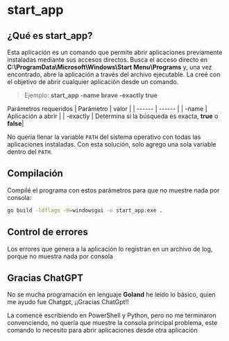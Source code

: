 
# start_app

## ¿Qué es start_app?

Esta aplicación es un comando que permite abrir aplicaciones previamente instaladas mediante sus accesos directos. Busca el acceso directo en **C:\\ProgramData\\Microsoft\\Windows\\Start Menu\\Programs** y, una vez encontrado, abre la aplicación a través del archivo ejecutable. La creé con el objetivo de abrir cualquier aplicación desde un comando.

> Ejemplo: **start_app -name brave -exactly true**

Parámetros requeridos
| Parámetro | valor |
| ------ | ------ |
| -name  | Aplicación a abrir  |
| -exactly | Determina si la búsqueda es exacta, **true** o  **false**|


No quería llenar la variable `PATH` del sistema operativo con todas las aplicaciones instaladas. Con esta solución, solo agrego una sola variable dentro del `PATH`.

## Compilación

Compilé el programa con estos parámetros para que no muestre nada por consola:

```sh
go build -ldflags -H=windowsgui -o start_app.exe .
```

## Control de errores  

Los errores que genera a la aplicación lo registran en un archivo de log, porque no muestra nada por consola  

## Gracias  ChatGPT
No se mucha programación en lenguaje **Goland** he leído lo básico, quien me ayudo fue Chatgpt, ¡¡Gracias ChatGpt!! 

La comencé escribiendo en PowerShell y Python, pero no me terminaron convenciendo, no quería que muestre la consola principal problema, este comando lo necesito para abrir aplicaciones desde otra aplicación




